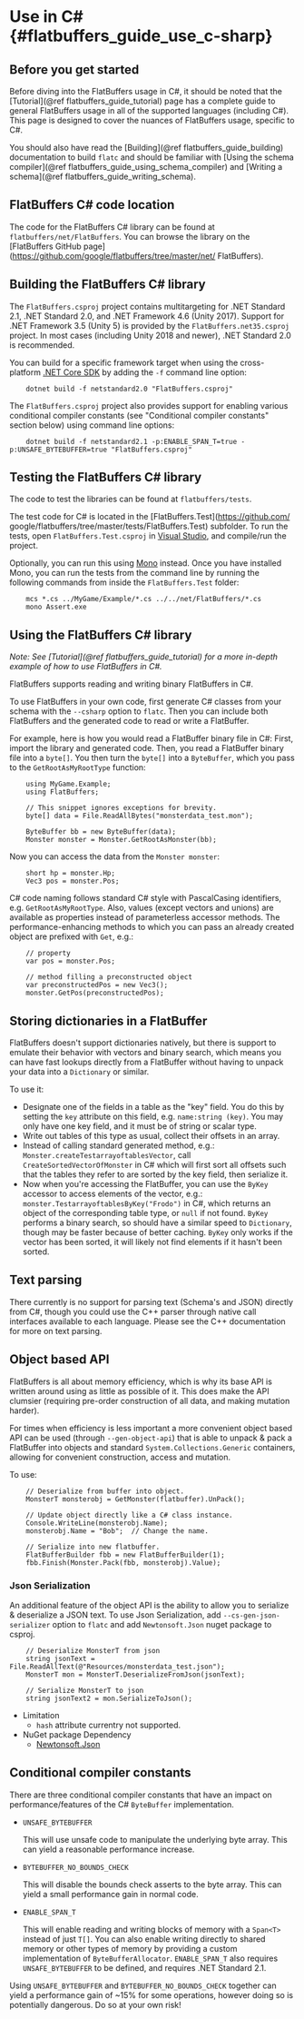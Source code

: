 Use in C#    {#flatbuffers_guide_use_c-sharp}
==============

## Before you get started

Before diving into the FlatBuffers usage in C#, it should be noted that
the [Tutorial](@ref flatbuffers_guide_tutorial) page has a complete guide to
general FlatBuffers usage in all of the supported languages (including C#).
This page is designed to cover the nuances of FlatBuffers usage,
specific to C#.

You should also have read the [Building](@ref flatbuffers_guide_building)
documentation to build `flatc` and should be familiar with
[Using the schema compiler](@ref flatbuffers_guide_using_schema_compiler) and
[Writing a schema](@ref flatbuffers_guide_writing_schema).

## FlatBuffers C# code location

The code for the FlatBuffers C# library can be found at
`flatbuffers/net/FlatBuffers`. You can browse the library on the
[FlatBuffers GitHub page](https://github.com/google/flatbuffers/tree/master/net/
FlatBuffers).

## Building the FlatBuffers C# library

The `FlatBuffers.csproj` project contains multitargeting for .NET Standard 2.1,
.NET Standard 2.0, and .NET Framework 4.6 (Unity 2017). Support for .NET
Framework 3.5 (Unity 5) is provided by the `FlatBuffers.net35.csproj` project.
In most cases (including Unity 2018 and newer), .NET Standard 2.0 is
recommended.

You can build for a specific framework target when using the cross-platform
[.NET Core SDK](https://dotnet.microsoft.com/download) by adding the `-f`
command line option:

~~~{.sh}
    dotnet build -f netstandard2.0 "FlatBuffers.csproj"
~~~

The `FlatBuffers.csproj` project also provides support for enabling various
conditional compiler constants (see "Conditional compiler constants" section
below) using command line options:

~~~{.sh}
    dotnet build -f netstandard2.1 -p:ENABLE_SPAN_T=true -p:UNSAFE_BYTEBUFFER=true "FlatBuffers.csproj"
~~~

## Testing the FlatBuffers C# library

The code to test the libraries can be found at `flatbuffers/tests`.

The test code for C# is located in the [FlatBuffers.Test](https://github.com/
google/flatbuffers/tree/master/tests/FlatBuffers.Test) subfolder. To run the
tests, open `FlatBuffers.Test.csproj` in [Visual Studio](
https://www.visualstudio.com), and compile/run the project.

Optionally, you can run this using [Mono](http://www.mono-project.com/) instead.
Once you have installed Mono, you can run the tests from the command line
by running the following commands from inside the `FlatBuffers.Test` folder:

~~~{.sh}
    mcs *.cs ../MyGame/Example/*.cs ../../net/FlatBuffers/*.cs
    mono Assert.exe
~~~

## Using the FlatBuffers C# library

*Note: See [Tutorial](@ref flatbuffers_guide_tutorial) for a more in-depth
example of how to use FlatBuffers in C#.*

FlatBuffers supports reading and writing binary FlatBuffers in C#.

To use FlatBuffers in your own code, first generate C# classes from your
schema with the `--csharp` option to `flatc`.
Then you can include both FlatBuffers and the generated code to read
or write a FlatBuffer.

For example, here is how you would read a FlatBuffer binary file in C#:
First, import the library and generated code. Then, you read a FlatBuffer binary
file into a `byte[]`.  You then turn the `byte[]` into a `ByteBuffer`, which you
pass to the `GetRootAsMyRootType` function:

~~~~~~~~~~~~~~~~~~~~~~~~~~~~~~~~~~~~~~~~~~~~~~~~~~~~~~~~~~~~~~~~~~{.cs}
    using MyGame.Example;
    using FlatBuffers;

    // This snippet ignores exceptions for brevity.
    byte[] data = File.ReadAllBytes("monsterdata_test.mon");

    ByteBuffer bb = new ByteBuffer(data);
    Monster monster = Monster.GetRootAsMonster(bb);
~~~~~~~~~~~~~~~~~~~~~~~~~~~~~~~~~~~~~~~~~~~~~~~~~~~~~~~~~~~~~~~~~~

Now you can access the data from the `Monster monster`:

~~~~~~~~~~~~~~~~~~~~~~~~~~~~~~~~~~~~~~~~~~~~~~~~~~~~~~~~~~~~~~~~~~{.cs}
    short hp = monster.Hp;
    Vec3 pos = monster.Pos;
~~~~~~~~~~~~~~~~~~~~~~~~~~~~~~~~~~~~~~~~~~~~~~~~~~~~~~~~~~~~~~~~~~

C# code naming follows standard C# style with PascalCasing identifiers,
e.g. `GetRootAsMyRootType`. Also, values (except vectors and unions) are
available as properties instead of parameterless accessor methods.
The performance-enhancing methods to which you can pass an already created
object are prefixed with `Get`, e.g.:

~~~~~~~~~~~~~~~~~~~~~~~~~~~~~~~~~~~~~~~~~~~~~~~~~~~~~~~~~~~~~~~~~~{.cs}
    // property
    var pos = monster.Pos;

    // method filling a preconstructed object
    var preconstructedPos = new Vec3();
    monster.GetPos(preconstructedPos);
~~~~~~~~~~~~~~~~~~~~~~~~~~~~~~~~~~~~~~~~~~~~~~~~~~~~~~~~~~~~~~~~~~

## Storing dictionaries in a FlatBuffer

FlatBuffers doesn't support dictionaries natively, but there is support to
emulate their behavior with vectors and binary search, which means you
can have fast lookups directly from a FlatBuffer without having to unpack
your data into a `Dictionary` or similar.

To use it:
-   Designate one of the fields in a table as the "key" field. You do this
    by setting the `key` attribute on this field, e.g.
    `name:string (key)`.
    You may only have one key field, and it must be of string or scalar type.
-   Write out tables of this type as usual, collect their offsets in an
    array.
-   Instead of calling standard generated method,
    e.g.: `Monster.createTestarrayoftablesVector`,
    call `CreateSortedVectorOfMonster` in C#
    which will first sort all offsets such that the tables they refer to
    are sorted by the key field, then serialize it.
-   Now when you're accessing the FlatBuffer, you can use
    the `ByKey` accessor to access elements of the vector, e.g.:
    `monster.TestarrayoftablesByKey("Frodo")` in C#,
    which returns an object of the corresponding table type,
    or `null` if not found.
    `ByKey` performs a binary search, so should have a similar
    speed to `Dictionary`, though may be faster because of better caching.
    `ByKey` only works if the vector has been sorted, it will
    likely not find elements if it hasn't been sorted.

## Text parsing

There currently is no support for parsing text (Schema's and JSON) directly
from C#, though you could use the C++ parser through native call
interfaces available to each language. Please see the
C++ documentation for more on text parsing.

## Object based API

FlatBuffers is all about memory efficiency, which is why its base API is written
around using as little as possible of it. This does make the API clumsier
(requiring pre-order construction of all data, and making mutation harder).

For times when efficiency is less important a more convenient object based API
can be used (through `--gen-object-api`) that is able to unpack & pack a
FlatBuffer into objects and standard `System.Collections.Generic` containers,
allowing for convenient construction, access and mutation.

To use:

~~~~~~~~~~~~~~~~~~~~~~~~~~~~~~~~~~~~~~~~~~~~~~~~~~~~~~~~~~~~~~~~~~{.cs}
    // Deserialize from buffer into object.
    MonsterT monsterobj = GetMonster(flatbuffer).UnPack();

    // Update object directly like a C# class instance.
    Console.WriteLine(monsterobj.Name);
    monsterobj.Name = "Bob";  // Change the name.

    // Serialize into new flatbuffer.
    FlatBufferBuilder fbb = new FlatBufferBuilder(1);
    fbb.Finish(Monster.Pack(fbb, monsterobj).Value);
~~~~~~~~~~~~~~~~~~~~~~~~~~~~~~~~~~~~~~~~~~~~~~~~~~~~~~~~~~~~~~~~~~

### Json Serialization

An additional feature of the object API is the ability to allow you to
serialize & deserialize a JSON text.
To use Json Serialization, add `--cs-gen-json-serializer` option to `flatc` and
add `Newtonsoft.Json` nuget package to csproj.

~~~~~~~~~~~~~~~~~~~~~~~~~~~~~~~~~~~~~~~~~~~~~~~~~~~~~~~~~~~~~~~~~~{.cs}
    // Deserialize MonsterT from json
    string jsonText = File.ReadAllText(@"Resources/monsterdata_test.json");
    MonsterT mon = MonsterT.DeserializeFromJson(jsonText);

    // Serialize MonsterT to json
    string jsonText2 = mon.SerializeToJson();
~~~~~~~~~~~~~~~~~~~~~~~~~~~~~~~~~~~~~~~~~~~~~~~~~~~~~~~~~~~~~~~~~~

* Limitation
  * `hash` attribute currentry not supported.
* NuGet package Dependency
  * [Newtonsoft.Json](https://github.com/JamesNK/Newtonsoft.Json)

## Conditional compiler constants

There are three conditional compiler constants that have an impact on
performance/features of the C# `ByteBuffer` implementation.

* `UNSAFE_BYTEBUFFER`

  This will use unsafe code to manipulate the underlying byte array. This can
  yield a reasonable performance increase.

* `BYTEBUFFER_NO_BOUNDS_CHECK`

  This will disable the bounds check asserts to the byte array. This can yield a
  small performance gain in normal code.

* `ENABLE_SPAN_T`

  This will enable reading and writing blocks of memory with a `Span<T>` instead
  of just `T[]`. You can also enable writing directly to shared memory or other
  types of memory by providing a custom implementation of `ByteBufferAllocator`.
  `ENABLE_SPAN_T` also requires `UNSAFE_BYTEBUFFER` to be defined, and requires
  .NET Standard 2.1.

Using `UNSAFE_BYTEBUFFER` and `BYTEBUFFER_NO_BOUNDS_CHECK` together can yield a
performance gain of ~15% for some operations, however doing so is potentially
dangerous. Do so at your own risk!

<br>
